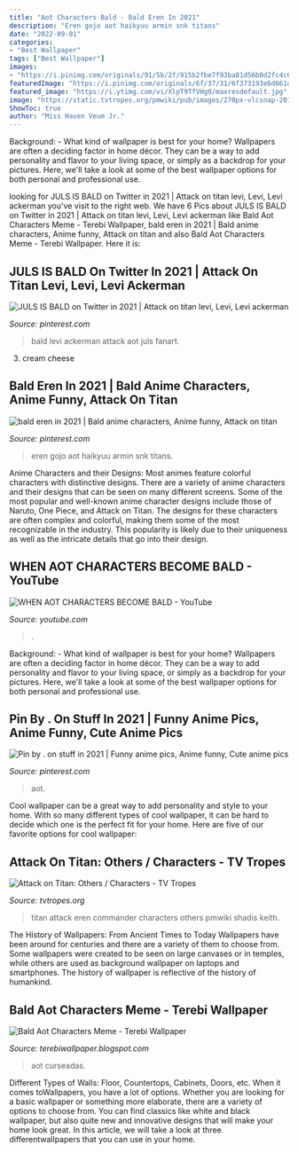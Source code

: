 ```yaml
---
title: "Aot Characters Bald - Bald Eren In 2021"
description: "Eren gojo aot haikyuu armin snk titans"
date: "2022-09-01"
categories:
- "Best Wallpaper"
tags: ["Best Wallpaper"]
images:
- "https://i.pinimg.com/originals/91/5b/2f/915b2fbe7f93ba81d56b0d2fc4c6c826.jpg"
featuredImage: "https://i.pinimg.com/originals/6f/37/31/6f373193e6d661d9357dd9ca351c5e4b.jpg"
featured_image: "https://i.ytimg.com/vi/XlpT9TfVHg0/maxresdefault.jpg"
image: "https://static.tvtropes.org/pmwiki/pub/images/270px-vlcsnap-2013-04-21-16h02m30s181_4820.png"
ShowToc: true
author: "Miss Haven Veum Jr."
---
```



Background: - What kind of wallpaper is best for your home?
Wallpapers are often a deciding factor in home décor. They can be a way to add personality and flavor to your living space, or simply as a backdrop for your pictures. Here, we'll take a look at some of the best wallpaper options for both personal and professional use.

	

		
looking for JULS IS BALD on Twitter in 2021 | Attack on titan levi, Levi, Levi ackerman you've visit to the right web. We have 6 Pics about JULS IS BALD on Twitter in 2021 | Attack on titan levi, Levi, Levi ackerman like Bald Aot Characters Meme - Terebi Wallpaper, bald eren in 2021 | Bald anime characters, Anime funny, Attack on titan and also Bald Aot Characters Meme - Terebi Wallpaper. Here it is:
		
    
## JULS IS BALD On Twitter In 2021 | Attack On Titan Levi, Levi, Levi Ackerman

<img loading=lazy src="https://i.pinimg.com/736x/19/55/ee/1955ee3029ec2d86b86b6769cfb4efa4.jpg" onerror="this.onerror=null;this.src='https://tse4.mm.bing.net/th?id=OIP.J24NNosyR5bFCGpwXr--eAHaJl&amp;pid=15.1';" alt="JULS IS BALD on Twitter in 2021 | Attack on titan levi, Levi, Levi ackerman">

_Source: pinterest.com_

>bald levi ackerman attack aot juls fanart. 

	

3. cream cheese 

    
## Bald Eren In 2021 | Bald Anime Characters, Anime Funny, Attack On Titan

<img loading=lazy src="https://i.pinimg.com/736x/e5/80/e1/e580e1b6029f0d7eff0d21084e1a4eea.jpg" onerror="this.onerror=null;this.src='https://tse3.mm.bing.net/th?id=OIP.tyN_9TwyV3R4eHv9saNoNAHaHZ&amp;pid=15.1';" alt="bald eren in 2021 | Bald anime characters, Anime funny, Attack on titan">

_Source: pinterest.com_

>eren gojo aot haikyuu armin snk titans. 

	

Anime Characters and their Designs: Most animes feature colorful characters with distinctive designs.
There are a variety of anime characters and their designs that can be seen on many different screens. Some of the most popular and well-known anime character designs include those of Naruto, One Piece, and Attack on Titan. The designs for these characters are often complex and colorful, making them some of the most recognizable in the industry. This popularity is likely due to their uniqueness as well as the intricate details that go into their design.

    
## WHEN AOT CHARACTERS BECOME BALD - YouTube

<img loading=lazy src="https://i.ytimg.com/vi/XlpT9TfVHg0/maxresdefault.jpg" onerror="this.onerror=null;this.src='https://tse4.mm.bing.net/th?id=OIP.JuGIiVd9DxsjzFKdOD7AxwHaEK&amp;pid=15.1';" alt="WHEN AOT CHARACTERS BECOME BALD - YouTube">

_Source: youtube.com_

>. 

	

Background: - What kind of wallpaper is best for your home?
Wallpapers are often a deciding factor in home décor. They can be a way to add personality and flavor to your living space, or simply as a backdrop for your pictures. Here, we'll take a look at some of the best wallpaper options for both personal and professional use.

    
## Pin By . On Stuff In 2021 | Funny Anime Pics, Anime Funny, Cute Anime Pics

<img loading=lazy src="https://i.pinimg.com/originals/6f/37/31/6f373193e6d661d9357dd9ca351c5e4b.jpg" onerror="this.onerror=null;this.src='https://tse1.mm.bing.net/th?id=OIP.wdBPwQdW_iYwGhCVgwFtFwHaFK&amp;pid=15.1';" alt="Pin by . on stuff in 2021 | Funny anime pics, Anime funny, Cute anime pics">

_Source: pinterest.com_

>aot. 

	

Cool wallpaper can be a great way to add personality and style to your home. With so many different types of cool wallpaper, it can be hard to decide which one is the perfect fit for your home. Here are five of our favorite options for cool wallpaper: 

    
## Attack On Titan: Others / Characters - TV Tropes

<img loading=lazy src="https://static.tvtropes.org/pmwiki/pub/images/270px-vlcsnap-2013-04-21-16h02m30s181_4820.png" onerror="this.onerror=null;this.src='https://tse2.mm.bing.net/th?id=OIP.yiFSXDcVQUqPhwiRXVMHtgAAAA&amp;pid=15.1';" alt="Attack on Titan: Others / Characters - TV Tropes">

_Source: tvtropes.org_

>titan attack eren commander characters others pmwiki shadis keith. 

	

The History of Wallpapers: From Ancient Times to Today
Wallpapers have been around for centuries and there are a variety of them to choose from. Some wallpapers were created to be seen on large canvases or in temples, while others are used as background wallpaper on laptops and smartphones. The history of wallpaper is reflective of the history of humankind.

    
## Bald Aot Characters Meme - Terebi Wallpaper

<img loading=lazy src="https://i.pinimg.com/originals/91/5b/2f/915b2fbe7f93ba81d56b0d2fc4c6c826.jpg" onerror="this.onerror=null;this.src='https://tse4.mm.bing.net/th?id=OIP.vPm7C4MYeNb1iVzS5AfJigHaHp&amp;pid=15.1';" alt="Bald Aot Characters Meme - Terebi Wallpaper">

_Source: terebiwallpaper.blogspot.com_

>aot curseadas. 

	

Different Types of Walls: Floor, Countertops, Cabinets, Doors, etc.
When it comes toWallpapers, you have a lot of options. Whether you are looking for a basic wallpaper or something more elaborate, there are a variety of options to choose from. You can find classics like white and black wallpaper, but also quite new and innovative designs that will make your home look great. In this article, we will take a look at three differentwallpapers that you can use in your home.

